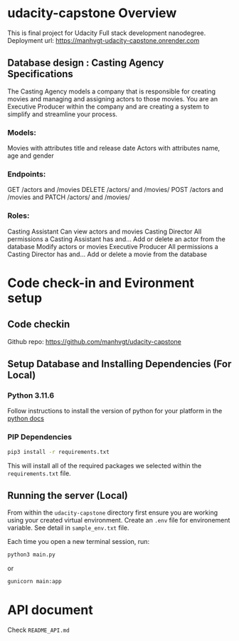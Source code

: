 # udacity-capstone Overview
This is final project for Udacity Full stack development nanodegree.
Deployment url:
https://manhvgt-udacity-capstone.onrender.com

## Database design : Casting Agency Specifications
The Casting Agency models a company that is responsible for creating movies and managing and assigning actors to those movies. You are an Executive Producer within the company and are creating a system to simplify and streamline your process.

### Models:
Movies with attributes title and release date
Actors with attributes name, age and gender

### Endpoints:
GET /actors and /movies
DELETE /actors/ and /movies/
POST /actors and /movies and
PATCH /actors/ and /movies/

### Roles:
Casting Assistant
Can view actors and movies
Casting Director
All permissions a Casting Assistant has and…
Add or delete an actor from the database
Modify actors or movies
Executive Producer
All permissions a Casting Director has and…
Add or delete a movie from the database

# Code check-in and Evironment setup
## Code checkin
Github repo:
https://github.com/manhvgt/udacity-capstone

## Setup Database and Installing Dependencies (For Local)
### Python 3.11.6
Follow instructions to install the version of python for your platform in the [python docs](https://docs.python.org/3/using/unix.html#getting-and-installing-the-latest-version-of-python)

### PIP Dependencies

```bash
pip3 install -r requirements.txt
```

This will install all of the required packages we selected within the `requirements.txt` file.

## Running the server (Local)
From within the `udacity-capstone` directory first ensure you are working using your created virtual environment.
Create an `.env` file for environement variable. See detail in `sample_env.txt` file.

Each time you open a new terminal session, run:

```bash
python3 main.py
```
or

```bash
gunicorn main:app
```

# API document
Check `README_API.md`
